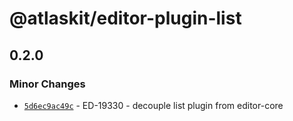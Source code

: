 # @atlaskit/editor-plugin-list

## 0.2.0

### Minor Changes

- [`5d6ec9ac49c`](https://bitbucket.org/atlassian/atlassian-frontend/commits/5d6ec9ac49c) - ED-19330 - decouple list plugin from editor-core
